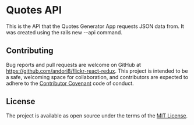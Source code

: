 # Quotes API
This is the API that the Quotes Generator App requests JSON data from.
It was created using the rails new --api command.

## Contributing

Bug reports and pull requests are welcome on GitHub at https://github.com/andori8/flickr-react-redux. This project is intended to be a safe, welcoming space for collaboration, and contributors are expected to adhere to the [Contributor Covenant](http://contributor-covenant.org) code of conduct.

## License

The project is available as open source under the terms of the [MIT License]().
